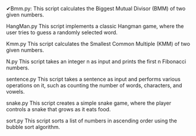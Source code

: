 ✔Bmm.py:
This script calculates the Biggest Mutual Divisor (BMM) of two given numbers.

HangMan.py
This script implements a classic Hangman game, where the user tries to guess a randomly selected word.

Kmm.py
This script calculates the Smallest Common Multiple (KMM) of two given numbers.

N.py
This script takes an integer n as input and prints the first n Fibonacci numbers.

sentence.py
This script takes a sentence as input and performs various operations on it, such as counting the number of words, characters, and vowels.

snake.py
This script creates a simple snake game, where the player controls a snake that grows as it eats food.

sort.py
This script sorts a list of numbers in ascending order using the bubble sort algorithm.
